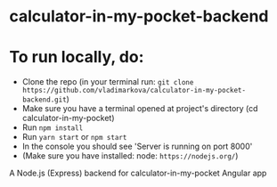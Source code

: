 # calculator-in-my-pocket-backend

# To run locally, do:
* Clone the repo (in your terminal run: `git clone https://github.com/vladimarkova/calculator-in-my-pocket-backend.git`)
* Make sure you have a terminal opened at project's directory (cd calculator-in-my-pocket)
* Run `npm install`
* Run `yarn start` or `npm start`
* In the console you should see 'Server is running on port 8000'
* (Make sure you have installed: node: `https://nodejs.org/`)

A Node.js (Express) backend for calculator-in-my-pocket Angular app
